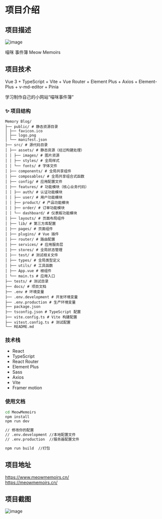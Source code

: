 # 项目介绍

## 项目描述

![image](https://8.137.127.7/favicon.ico)

喵咪 事件簿
Meow Memoirs

## 项目技术

Vue 3 + TypeScript + Vite + Vue Router + Element Plus + Axios + Element-Plus + v-md-editor + Pinia

学习制作自己的小网站“喵咪事件簿”

### :sparkles: 项目结构

```text
Memory Blog/
├── public/ # 静态资源目录
│ ├── favicon.ico
│ ├── logo.png
│ └── manifest.json
├── src/ # 源代码目录
│ ├── assets/ # 静态资源（经过构建处理）
│ │ ├── images/ # 图片资源
│ │ ├── styles/ # 全局样式
│ │ └── fonts/ # 字体文件
│ ├── components/ # 全局共享组件
│ ├── composables/ # 全局共享组合式函数
│ ├── config/ # 应用配置文件
│ ├── features/ # 功能模块（核心业务代码）
│ │ ├── auth/ # 认证功能模块
│ │ ├── user/ # 用户功能模块
│ │ ├── product/ # 产品功能模块
│ │ ├── order/ # 订单功能模块
│ │ └── dashboard/ # 仪表板功能模块
│ ├── layouts/ # 页面布局组件
│ ├── lib/ # 第三方库配置
│ ├── pages/ # 页面组件
│ ├── plugins/ # Vue 插件
│ ├── router/ # 路由配置
│ ├── services/ # 应用服务层
│ ├── stores/ # 全局状态管理
│ ├── test/ # 测试相关文件
│ ├── types/ # 全局类型定义
│ ├── utils/ # 工具函数
│ ├── App.vue # 根组件
│ └── main.ts # 应用入口
├── tests/ # 测试目录
├── docs/ # 项目文档
├── .env # 环境变量
├── .env.development # 开发环境变量
├── .env.production # 生产环境变量
├── package.json
├── tsconfig.json # TypeScript 配置
├── vite.config.ts # Vite 构建配置
├── vitest.config.ts # 测试配置
└── README.md
```

### 技术栈

- React
- TypeScript
- React Router
- Element Plus
- Sass
- Axios
- Vite
- Framer motion

### 使用文档

```bash
cd MeowMemoirs
npm install
npm run dev

// 修改你的配置
// .env.development //本地配置文件
// .env.production  //服务器配置文件

npm run build  //打包
```

## 项目地址

<a target="_blank" href="https://www.meowmemoirs.cn/">https://www.meowmemoirs.cn/</a><br/>
<a target="_blank" href="https://meowmemoirs.cn/">https://meowmemoirs.cn/</a><br/>

## 项目截图

![image](https://github.com/LinMoQC/Memory-Blog/assets/59323207/161a71ab-6e47-4afd-a3eb-3669ee4a787a)
